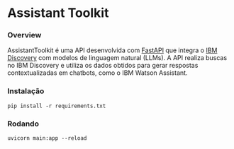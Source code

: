 # Assistant Toolkit
### Overview
AssistantToolkit é uma API desenvolvida com [FastAPI](https://fastapi.tiangolo.com/) que integra o [IBM Discovery](https://www.ibm.com/br-pt/products/watson-discovery) com modelos de linguagem natural (LLMs). A API realiza buscas no IBM Discovery e utiliza os dados obtidos para gerar respostas contextualizadas em chatbots, como o IBM Watson Assistant.

### Instalação
```
pip install -r requirements.txt
```

### Rodando
```
uvicorn main:app --reload
```